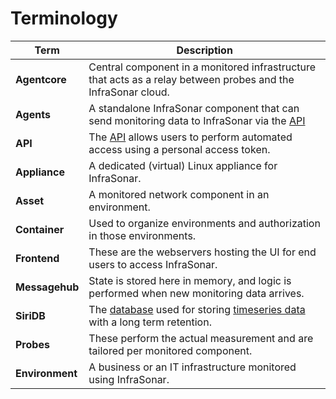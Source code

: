 # Terminology

Term           | Description
---------------|----------------------------------------------------------
**Agentcore**  | Central component in a monitored infrastructure that acts as a relay between probes and the InfraSonar cloud.
**Agents**     | A standalone InfraSonar component that can send monitoring data to InfraSonar via the [API](../../api/overview)
**API**        | The [API](../../api/overview) allows users to perform automated access using a personal access token.
**Appliance**  | A dedicated (virtual) Linux appliance for InfraSonar.
**Asset**      | A monitored network component in an environment.
**Container**  | Used to organize environments and authorization in those environments.
**Frontend**   | These are the webservers hosting the UI for end users to access InfraSonar.
**Messagehub** | State is stored here in memory, and logic is performed when new monitoring data arrives.
**SiriDB**     | The [database](https://siridb.com) used for storing [timeseries data](https://en.wikipedia.org/wiki/Time_series) with a long term retention.
**Probes**     | These perform the actual measurement and are tailored per monitored component.
**Environment**| A business or an IT infrastructure monitored using InfraSonar.
